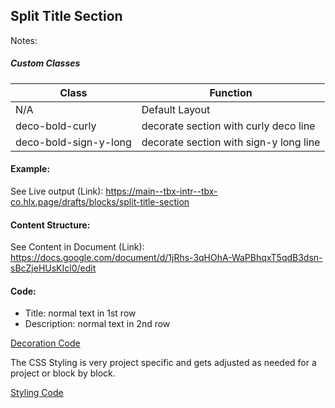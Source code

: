 ## Split Title Section

Notes:

##### Custom Classes 
|  Class | Function   |  
|--------|------------|
| N/A | Default Layout |
| deco-bold-curly | decorate section with curly deco line |
| deco-bold-sign-y-long | decorate section with sign-y long line |

#### Example:
See Live output (Link):
https://main--tbx-intr--tbx-co.hlx.page/drafts/blocks/split-title-section

#### Content Structure:

See Content in Document (Link):
https://docs.google.com/document/d/1jRhs-3qHOhA-WaPBhqxT5qdB3dsn-sBcZjeHUsKIcl0/edit

#### Code:
- Title: normal text in 1st row
- Description: normal text in 2nd row

[Decoration Code](section-description.js)

The CSS Styling is very project specific and gets adjusted as needed for a project or block by block.

[Styling Code](section-description.css)